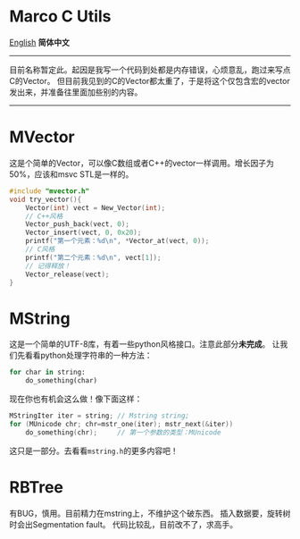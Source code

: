 # Marco C Utils
[English](README.md) **简体中文**
***
目前名称暂定此。起因是我写一个代码到处都是内存错误，心烦意乱，跑过来写点C的Vector。
但目前我见到的C的Vector都太重了，于是将这个仅包含宏的vector发出来，并准备往里面加些别的内容。
***

# MVector
这是个简单的Vector，可以像C数组或者C++的vector一样调用。增长因子为50%，应该和msvc STL是一样的。
```C
#include "mvector.h"
void try_vector(){
    Vector(int) vect = New_Vector(int);
    // C++风格
    Vector_push_back(vect, 0);
    Vector_insert(vect, 0, 0x20);
    printf("第一个元素：%d\n", *Vector_at(vect, 0));
    // C风格
    printf("第二个元素：%d\n", vect[1]);
    // 记得释放！
    Vector_release(vect);
}
```

# MString
这是一个简单的UTF-8库，有着一些python风格接口。注意此部分**未完成**。
让我们先看看python处理字符串的一种方法：
```python
for char in string:
    do_something(char)
```
现在你也有机会这么做！像下面这样：
```C
MStringIter iter = string; // Mstring string;
for (MUnicode chr; chr=mstr_one(iter); mstr_next(&iter))
    do_something(chr);     // 第一个参数的类型：MUnicode
```
这只是一部分。去看看`mstring.h`的更多内容吧！


# RBTree
有BUG，慎用。目前精力在mstring上，不维护这个破东西。
插入数据要，旋转树时会出Segmentation fault。
代码比较乱，目前改不了，求高手。
